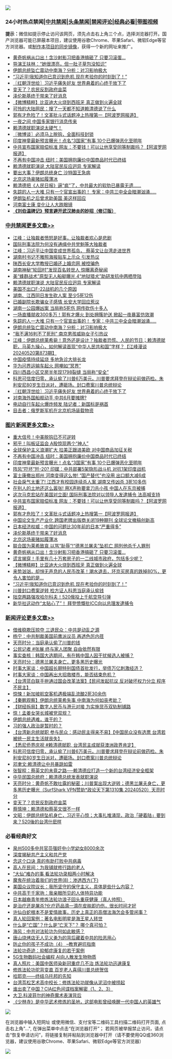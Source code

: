 ![](https://raw.githubusercontent.com/jsvpn/jsproxy/dev/64photo/fqnews-qr.jpg)

<div id="tt">
<h3>24小时热点禁闻|<a href="#%E4%B8%AD%E5%85%B1%E7%A6%81%E9%97%BB%E6%9B%B4%E5%A4%9A%E6%96%87%E7%AB%A0">中共禁闻</a>|<a href="#%E5%9B%BE%E7%89%87%E6%96%B0%E9%97%BB%E6%9B%B4%E5%A4%9A%E6%96%87%E7%AB%A0">头条禁闻</a>|<a href="#%E6%96%B0%E9%97%BB%E8%AF%84%E8%AE%BA%E6%9B%B4%E5%A4%9A%E6%96%87%E7%AB%A0">禁闻评论|<a href="#%E5%BF%85%E7%9C%8B%E7%BB%8F%E5%85%B8%E5%A5%BD%E6%96%87">经典必看</a>|<a href="https://9290254.xyz/3" target="_blank">带图视频</a></h3>
<div><b>提示：</b>微信如提示停止访问该网页，须先点击右上角三个点，选择浏览器打开。国产浏览器可能已屏蔽本项目，建议使用谷歌Chrome、苹果Safari、微软Edge等官方浏览器。或<a href="%E5%88%B6%E4%BD%9Cgit%E7%A6%81%E9%97%BB%E9%95%9C%E5%83%8F.md">制作本项目的同步镜像</a>，获得一个新的网址来推广。</div>
<ul>

<li><a href="/topimagenews/20240521/2039408.md">黄奇帆祸从口出！含沙射影习把香港搞砸了 只要习滚蛋...</a></li>
<li><a href="/yule/20240521/2039384.md">导演王扶林：“她很漂亮，但一肚子草包没知识”</a></li>
<li><a href="/cbnews/20240521/2039457.md">伊朗总统坠亡震动中南海？分析：对习影响极大</a></li>
<li><a href="/topimagenews/20240521/2039378.md">“习近平!我知道你已意识到危机 现在考验你的时刻到了！”</a></li>
<li><a href="/cbnews/20240521/2039419.md">〖红朝浮世绘〗习近平痛失好友 世界悬着的心终于放下了</a></li>
<li><a href="/comments/20240521/2039375.md">变天了？农民反割政府韭菜</a></li>
<li><a href="/topimagenews/20240521/2039475.md">泽伦斯基终于带来了好消息</a></li>
<li><a href="/topimagenews/20240521/2039392.md">【微博精粹】比亚迪大火烧到西班牙 真正做到火遍全球</a></li>
<li><a href="/ccpdope/20240521/2039526.md">可怜的大陆网民：搜了一天都不知道赖清德说了什么</a></li>
<li><a href="/topimagenews/20240521/2039492.md">郭有才危险了！文革批斗式话题冲上热搜第一【阿波罗网报道】</a></li>
<li><a href="/cnnews/20240521/2039449.md">一夜之间 中国多家银行消息传来</a></li>
<li><a href="/sohnews/20240521/2039534.md">赖清德就职演说太硬气！</a></li>
<li><a href="/ssgc/20240521/2039420.md">〖微博谈〗必须马上脱钩，全面科技封锁</a></li>
<li><a href="/topimagenews/20240521/2039597.md">印度神童最新预言曝光！点名“3国家”有事 10个已爆弹恶化至明年</a></li>
<li><a href="/topimagenews/20240521/2039520.md">中共宣布国家赔偿标准 网友：不要钱！可以让他享受同等制裁吗？【阿波罗网报道】</a></li>
<li><a href="/topimagenews/20240521/2039615.md">不再有中国冲击 纽时：美国拥抱廉价中国商品时代已终结</a></li>
<li><a href="/cbnews/20240521/2039548.md">赖清德就职演说 大陆官民反应迥异 专家解读</a></li>
<li><a href="/comments/20240521/2039346.md">要出大事？伊朗总统身亡 沙特国王急病</a></li>
<li><a href="/topimagenews/20240521/2039474.md">北京这场豪赌如履薄冰</a></li>
<li><a href="/sohnews/20240521/2039577.md">赖清德把《人民日报》逼“疯”了，中共最大的软肋已暴露无遗……</a></li>
<li><a href="/cbnews/20240521/2039466.md">失踪的人一大堆 只有一个官宣出事的！ 专家：中共三中全会暗潮汹涌…..</a></li>
<li><a href="/baitai/20240521/2039505.md">伊朗坠机之后曾求助美国 美这样回应</a></li>
<li><a href="/finance/20240521/2039458.md">河南富士康 变化让人大跌眼镜</a></li>
<li><b><a href="/comments/20200207/1272816.md" target="_blank">《刘伯温碑记》预言避开武汉肺炎的妙招（修订版）</a></b></li>
</ul>
</div>

<div class="catlist">
<h3><a href="/cbnews/" target="_blank">中共禁闻</a><span><a href="/cbnews/" target="_blank" rel="nofollow">更多文章>></a></span></h3>
<ul>
<li><a href="/cbnews/20240522/2039753.md" target="_blank">江峰：让独裁者愤怒是好事，让独裁者欢心是悲剧</a></li>
<li><a href="/cbnews/20240522/2039738.md" target="_blank">国际刑事法院为何没有通缉中共党魁等大独裁者</a></li>
<li><a href="/cbnews/20240522/2039722.md" target="_blank">江峰：习近平让中国变成世界孤岛， 蔡英文让台湾走进世界</a></li>
<li><a href="/cbnews/20240521/2039652.md" target="_blank">湖南村书记不雅照海报贴车上示众 引发热议</a></li>
<li><a href="/cbnews/20240521/2039651.md" target="_blank">陕西长安大学教授已婚还上婚恋网 被控骗色</a></li>
<li><a href="/cbnews/20240521/2039598.md" target="_blank">湖南神秘“轮回村”发现百名转世人 惊曝离奇秘闻</a></li>
<li><a href="/cbnews/20240521/2039569.md" target="_blank">美“蜂群战术”原型无人船艇曝光 4“地狱猎犬”助研发抗中两栖登陆</a></li>
<li><a href="/cbnews/20240521/2039548.md" target="_blank">赖清德就职演说 大陆官民反应迥异 专家解读</a></li>
<li><a href="/cbnews/20240521/2039547.md" target="_blank">美国不出口F-22战机的几个原因</a></li>
<li><a href="/cbnews/20240521/2039546.md" target="_blank">湖南、江西同日发生砍人案 至少5死12伤</a></li>
<li><a href="/cbnews/20240521/2039545.md" target="_blank">已婚副院长欺骗女子感情 长安大学回应惹议</a></li>
<li><a href="/cbnews/20240521/2039544.md" target="_blank">湖南一公园爆凶案 当局称5死伤 网传砍伤十多人</a></li>
<li><a href="/cbnews/20240521/2039537.md" target="_blank">一场直播就收300多万！郭有才爆火 到处拥簇护送 掀起一夜暴富仿效潮</a></li>
<li><a href="/cbnews/20240521/2039466.md" target="_blank">失踪的人一大堆 只有一个官宣出事的！ 专家：中共三中全会暗潮汹涌…..</a></li>
<li><a href="/cbnews/20240521/2039457.md" target="_blank">伊朗总统坠亡震动中南海？分析：对习影响极大</a></li>
<li><a href="/cbnews/20240521/2039444.md" target="_blank">“我不满16判不了死刑” 南京男孩威胁女子引热议</a></li>
<li><a href="/cbnews/20240521/2039443.md" target="_blank">江峰：伊朗总统莱希毙！意外还是设计？独裁者恐慌、人民的节日；赖清德就职，马英九操心，如何解读首现“中华人民共和国”字样？【江峰漫谈20240520第873期】</a></li>
<li><a href="/cbnews/20240521/2039425.md" target="_blank">中国疫情持续延烧 多地急诊大排长龙</a></li>
<li><a href="/cbnews/20240521/2039424.md" target="_blank">华为问界运输车起火 网嘲如“冥界”</a></li>
<li><a href="/cbnews/20240521/2039423.md" target="_blank">四川西昌小区交房半年现1798裂缝 当局称“安全”</a></li>
<li><a href="/comments/20240521/2039421.md" target="_blank">科恩可信度归零，承认偷了川普6万美元。川普要求拜登在辩论前做药检。朱利安尼80岁生日派对，遭砸场。封口费案川普总统辩论</a></li>
<li><a href="/cbnews/20240521/2039419.md" target="_blank">〖红朝浮世绘〗习近平痛失好友 世界悬着的心终于放下了</a></li>
<li><a href="/cbnews/20240521/2039395.md" target="_blank">对南海外国船舰动手 中共6月要摊牌?</a></li>
<li><a href="/cbnews/20240521/2039394.md" target="_blank">电动自行车起火爆炸频发 陆记者：新国标是祸首</a></li>
<li><a href="/cbnews/20240521/2039362.md" target="_blank">目击者：俄罗斯军机在北京机场装载物资</a></li>

</ul>
</div>
<div class="catlist">
<h3><a href="/topimagenews/" target="_blank">图片新闻</a><span><a href="/topimagenews/" target="_blank" rel="nofollow">更多文章>></a></span></h3>
<ul>
<li><a href="/topimagenews/20240522/2039737.md" target="_blank">重大信号！中美脱钩已不可逆转</a></li>
<li><a href="/topimagenews/20240522/2039731.md" target="_blank">邪乎！叫板证监会 A股惊现两个“神人”</a></li>
<li><a href="/topimagenews/20240521/2039650.md" target="_blank">全球保护主义浪潮扩大 拉美正跟进美欧 对中国商品加征关税</a></li>
<li><a href="/topimagenews/20240521/2039615.md" target="_blank">不再有中国冲击 纽时：美国拥抱廉价中国商品时代已终结</a></li>
<li><a href="/topimagenews/20240521/2039597.md" target="_blank">印度神童最新预言曝光！点名“3国家”有事 10个已爆弹恶化至明年</a></li>
<li><a href="/topimagenews/20240521/2039596.md" target="_blank">阵风“吓坏”歼-20? 印媒：中共部署5架隐形战斗机 对抗1架印度战机</a></li>
<li><a href="/topimagenews/20240521/2039595.md" target="_blank">富士康撤出郑州 河南变得这么惨! “国产替代”也没用 出口额大减6成</a></li>
<li><a href="/topimagenews/20240521/2039594.md" target="_blank">社会戾气太重了! 江西才有校园连续杀人案 湖南又传凶杀 3死10多伤</a></li>
<li><a href="/topimagenews/20240521/2039536.md" target="_blank">在别人的土地还这么嚣张! 用X声称要拿刀杀小孩 中国人在东京被捕</a></li>
<li><a href="/topimagenews/20240521/2039535.md" target="_blank">这次马克宏站在美国对立面! 国际刑事法院对以领导人发逮捕令 法高喊支持</a></li>
<li><a href="/topimagenews/20240521/2039520.md" target="_blank">中共宣布国家赔偿标准 网友：不要钱！可以让他享受同等制裁吗？【阿波罗网报道】</a></li>
<li><a href="/topimagenews/20240521/2039492.md" target="_blank">郭有才危险了！文革批斗式话题冲上热搜第一【阿波罗网报道】</a></li>
<li><a href="/topimagenews/20240521/2039484.md" target="_blank">中国论文生产产业化 跨国老牌出版商关闭19种期刊 全球论文撤稿创新高</a></li>
<li><a href="/topimagenews/20240521/2039483.md" target="_blank">日本经济权威：中国的问题比30年前的日本“严重得多”</a></li>
<li><a href="/topimagenews/20240521/2039475.md" target="_blank">泽伦斯基终于带来了好消息</a></li>
<li><a href="/topimagenews/20240521/2039474.md" target="_blank">北京这场豪赌如履薄冰</a></li>
<li><a href="/topimagenews/20240521/2039456.md" target="_blank">联合国为莱希致哀 以骂“耻辱”!“德黑兰屠夫”坠机亡 网列他杀千人罪刑</a></li>
<li><a href="/topimagenews/20240521/2039408.md" target="_blank">黄奇帆祸从口出！含沙射影习把香港搞砸了 只要习滚蛋&#8230;</a></li>
<li><a href="/topimagenews/20240521/2039393.md" target="_blank">谎言揭穿！手里有几十万套房子的一二线城市政府，包括多少呢？</a></li>
<li><a href="/topimagenews/20240521/2039392.md" target="_blank">【微博精粹】比亚迪大火烧到西班牙 真正做到火遍全球</a></li>
<li><a href="/topimagenews/20240521/2039379.md" target="_blank">来势汹汹，却悄无声息的人民币改革！潮水退去，环京买房真的跌掉80%，更令人害怕的是…</a></li>
<li><a href="/topimagenews/20240521/2039378.md" target="_blank">“习近平!我知道你已意识到危机 现在考验你的时刻到了！”</a></li>
<li><a href="/topimagenews/20240521/2039326.md" target="_blank">川普封口费案逆转 检方证人科恩当庭承认偷钱</a></li>
<li><a href="/topimagenews/20240521/2039324.md" target="_blank">陆空两路强攻哈尔科夫！520俄投上千航空导引弹</a></li>
<li><a href="/topimagenews/20240521/2039305.md" target="_blank">新华社这动作“太贴心了”！ 拜登愤慨批ICC向以总理发逮捕令</a></li>

</ul>
</div>
<div class="catlist">
<h3><a href="/comments/" target="_blank">新闻评论</a><span><a href="/comments/" target="_blank" rel="nofollow">更多文章>></a></span></h3>
<ul>
<li><a href="/comments/20240522/2039740.md" target="_blank">借维稳欺压掠夺 三退民众：中共是动乱之源</a></li>
<li><a href="/comments/20240522/2039739.md" target="_blank">杨宁：中共制裁美国前鹰派议员 再透色厉内荏</a></li>
<li><a href="/comments/20240522/2039726.md" target="_blank">天亮时分：当庭承认偷了川普的钱</a></li>
<li><a href="/comments/20240522/2039721.md" target="_blank">公民记者 #张展 终与家人团聚 自由依然有限</a></li>
<li><a href="/comments/20240522/2039703.md" target="_blank">事实查核｜韩国大选期间，有在韩中国人因干扰候选人被捕？</a></li>
<li><a href="/comments/20240521/2039649.md" target="_blank">天亮时分：德黑兰屠夫身亡，更多黑历史曝光</a></li>
<li><a href="/comments/20240521/2039645.md" target="_blank">时事大家谈：中国超长期特别国债首批发行，举债万亿刺激经济？</a></li>
<li><a href="/comments/20240521/2039644.md" target="_blank">时事大家谈：中国再出大招救楼市，能否结束危机？</a></li>
<li><a href="/comments/20240521/2039627.md" target="_blank">【台湾蓝白联手拚通过国会改革法案】【民间发起抗议 反对破坏权力分立 程序不民主】</a></li>
<li><a href="/comments/20240521/2039612.md" target="_blank">惊悚！新加坡航空客机遇极端乱流酿2死30余伤</a></li>
<li><a href="/comments/20240521/2039608.md" target="_blank">【秦鹏观察】伊朗总统莱希失事 中南海为何如丧考妣？</a></li>
<li><a href="/comments/20240521/2039582.md" target="_blank">【财经拆局】数字人民币与港元对接 为实施货币双轨制铺路</a></li>
<li><a href="/comments/20240521/2039567.md" target="_blank">惊！孟姜女哭长城被党双规？</a></li>
<li><a href="/comments/20240521/2039485.md" target="_blank">伊朗总统遇难，谁干的？</a></li>
<li><a href="/comments/20240521/2039477.md" target="_blank">习的强人政治是暂时的？</a></li>
<li><a href="/comments/20240521/2039473.md" target="_blank">【台湾新总统就职 参与民众：感动民主得来不易】【中国民众没有选票 台湾若被统一民主生活就丧失】</a></li>
<li><a href="/comments/20240521/2039422.md" target="_blank">【悉尼侨界庆祝 #赖清德就职, 台湾民主成就获澳洲政界肯定】</a></li>
<li><a href="/comments/20240521/2039421.md" target="_blank">科恩可信度归零，承认偷了川普6万美元。川普要求拜登在辩论前做药检。朱利安尼80岁生日派对，遭砸场。封口费案川普总统辩论</a></li>
<li><a href="/comments/20240521/2039396.md" target="_blank">邓聿文:赖清德让中共暴跳如雷</a></li>
<li><a href="/comments/20240521/2039381.md" target="_blank">张智程：蔡英文的未竟之路──赖清德应打造一个新的台湾经济安全框架</a></li>
<li><a href="/comments/20240521/2039380.md" target="_blank">中华民国总统府：赖清德总统发表就职演说</a></li>
<li><a href="/comments/20240521/2039376.md" target="_blank">天亮时分：黄奇帆不敢吐露的秘密；川普案出现大逆转；德黑兰屠夫身亡，更多黑历史曝光（SurfShark VPN赞助*政论天下第1310集 20240520）天亮时分</a></li>
<li><a href="/comments/20240521/2039375.md" target="_blank">变天了？农民反割政府韭菜</a></li>
<li><a href="/comments/20240521/2039364.md" target="_blank">蔡慎坤：赖清德和蔡英文很不一样</a></li>
<li><a href="/comments/20240521/2039353.md" target="_blank">文昭：伊朗总统坠机身亡，习近平心惊；大事扎堆涌现，政治「硬着陆」要到来？520後的台湾什麽样</a></li>

</ul>
</div>

<div class="catlist">
<h3>必看经典好文</h3>
<ul>
<li><a href="/comments/20200704/783272.md" target="_blank">泉州500多中共官员强奸中小学幼女8000余次</a></li>
<li><a href="/cbnews/20210731/1597512.md" target="_blank">深度揭秘共产主义和共产党</a></li>
<li><a href="/comments/20200707/1357090.md" target="_blank">念这个口诀 真的有助打败中共病毒</a></li>
<li><a href="/tculture/20121023/72121.md" target="_blank">高人在民间：为我铺就修行路的老人</a></li>
<li><a href="/cbnews/20210428/1535533.md" target="_blank">“大仙”难办的事  看法轮功录相两小时解决</a></li>
<li><a href="/topimagenews/20180527/948714.md" target="_blank">魔鬼在统治着我们的世界(8)：渗透西方(下)</a></li>
<li><a href="/comments/20231214/1974098.md" target="_blank">美国众议院议长：我所坚守的保守主义，具体是些什么内容？</a></li>
<li><a href="/cnnews/20221111/1809674.md" target="_blank">中共高干千家驹：我亲眼所见的人体特异功能</a></li>
<li><a href="/comments/20211023/1642745.md" target="_blank">日本越裔青年修炼法轮功浪子回头重获健康（真人帅照）</a></li>
<li><a href="/comments/20240412/2024185.md" target="_blank">是治疗还是屠杀?化疗药品滴一滴在皮肤即灼伤，很长时间才好</a></li>
<li><a href="/cnnews/20180504/937198.md" target="_blank">许仙白蛇根本不是爱情故事，历史上真正的高僧法海怎会多管闲事？</a></li>
<li><a href="/comments/20200523/1332915.md" target="_blank">真人轮回案例：著名电影明星是海王星人转世</a></li>
<li><a href="/comments/20150430/391326.md" target="_blank">什么是“亡国”？什么是“亡天下”？ 哪个真可怕？</a></li>
<li><a href="/comments/20191218/1228234.md" target="_blank">海风：中共对法轮功为何如此敏感？</a></li>
<li><a href="/cbnews/20220615/1745823.md" target="_blank">唐山烧烤店无人见义勇为的背后藏着中共的险恶用心</a></li>
<li><a href="/comments/20230918/1935212.md" target="_blank">防止你的孩子不成功（4） &#8211;教育避坑指南</a></li>
<li><a href="/cbnews/20220708/1755180.md" target="_blank">法轮功奇迹：抑郁症康复的若干案例</a></li>
<li><a href="/topimagenews/20200527/1335347.md" target="_blank">5G生物数码社会编程 AI向人散发生物物质</a></li>
<li><a href="/comments/20210215/1487728.md" target="_blank">真人照片：美国中医师染新冠重症几不治 炼法轮功迅速康复</a></li>
<li><a href="/comments/20210720/1502969.md" target="_blank">修炼法轮功驼背变直 百岁老人喜得川普总统贺信</a></li>
<li><a href="/comments/20220516/1733397.md" target="_blank">哈耶克——终结乌托邦的先知</a></li>
<li><a href="/cbnews/20220707/1755000.md" target="_blank">台湾茑松艺术高中校长：修炼法轮功就像从泥沼中被捞起</a></li>
<li><a href="/comments/20230715/1908335.md" target="_blank">谁出卖了中国？CIA红色间谍档案解密（1、2、3）</a></li>
<li><a href="/ccpdope/20220710/1756358.md" target="_blank">大卫.科波菲尔的神奇魔术表演背后</a></li>
<li><a href="/comments/20201013/1412612.md" target="_blank">《少林寺》是中华武术修炼的圣地，这部电影曾经唤醒一代中国人的英雄气</a></li>

</ul>
</div>

![](https://raw.githubusercontent.com/jsvpn/jsproxy/dev/64photo/fqnews-qr.jpg)

在浏览器中输入短网址 或使用微信、支付宝等二维码工具扫描二维码打开页面, 点击右上角"...", 在弹出菜单中点击“在浏览器打开”； 若网页被举报禁止访问，请点击“恢复申请访问”，将链接复制并粘贴到浏览器中打开（请不要使用QQ或360浏览器，建议使用谷歌Chrome、苹果Safari、微软Edge等官方浏览器）

![](https://raw.githubusercontent.com/jsvpn/jsproxy/dev/64photo/wx.jpg)